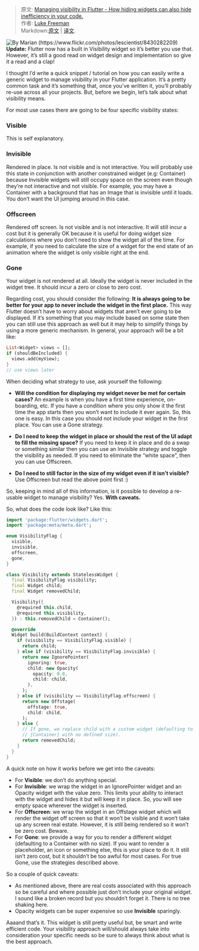 > 原文: [Managing visibility in Flutter - How hiding widgets can also hide inefficiency in your code.](https://medium.com/flutter/managing-visibility-in-flutter-f558588adefe)     
> 作者: [Luke Freeman](https://medium.com/@lukeaf)  
> Markdown:[原文](https://github.com/iamyours/Translation/blob/master/en/1.Your%20android%20libraries%20should%20not%20ask%20for%20an%20application%20context.md) | [译文](https://github.com/iamyours/Translation/blob/master/zh/1.%E4%BD%A0%E7%9A%84Android%E5%BA%93%E6%98%AF%E5%90%A6%E8%BF%98%E5%9C%A8Application%E4%B8%AD%E5%88%9D%E5%A7%8B%E5%8C%96%EF%BC%9F.md). 

![By Marian (https://www.flickr.com/photos/lescientist/8430282209) ](https://miro.medium.com/max/3072/1*q-Y9wu-ZE_4YHLYcPpjgGA.jpeg)
**Update:** Flutter now has a built in Visibility widget so it’s better you use that. However, it’s still a good read on widget design and implementation so give it a read and a clap!  

I thought I’d write a quick snippet / tutorial on how you can easily write a generic widget to manage visibility in your Flutter application. It’s a pretty common task and it’s something that, once you’ve written it, you’ll probably re-use across all your projects. But, before we begin, let’s talk about what visibility means.  

For most use cases there are going to be four specific visibility states:  

### Visible
This is self explanatory.

### Invisible
Rendered in place. Is not visible and is not interactive. You will probably use this state in conjunction with another constrained widget (e.g: Container) because Invisible widgets will still occupy space on the screen even though they’re not interactive and not visible. For example, you may have a Container with a background that has an Image that is invisible until it loads. You don’t want the UI jumping around in this case.  

### Offscreen
Rendered off screen. Is not visible and is not interactive. It will still incur a cost but it is generally OK because it is useful for doing widget size calculations where you don’t need to show the widget all of the time. For example, if you need to calculate the size of a widget for the end state of an animation where the widget is only visible right at the end.  

### Gone
Your widget is not rendered at all. Ideally the widget is never included in the widget tree. It should incur a zero or close to zero cost.  

Regarding cost, you should consider the following: **It is always going to be better for your app to never include the widget in the first place.** This way Flutter doesn’t have to worry about widgets that aren’t ever going to be displayed. If it’s something that you may include based on some state then you can still use this approach as well but it may help to simplify things by using a more generic mechanism. In general, your approach will be a bit like:  
``` dart
List<Widget> views = [];
if (shouldBeIncluded) {
  views.add(myView);
}
// use views later
```

When deciding what strategy to use, ask yourself the following:  
- **Will the condition for displaying my widget never be met for certain cases?** An example is when you have a first time experience, on-boarding, etc. If you have a condition where you only show it the first time the app starts then you won’t want to include it ever again. So, this one is easy. In this case you should not include your widget in the first place. You can use a Gone strategy.

- **Do I need to keep the widget in place or should the rest of the UI adapt to fill the missing space?** If you need to keep it in place and do a swap or something similar then you can use an Invisible strategy and toggle the visibility as needed. If you need to eliminate the “white space”, then you can use Offscreen.  

- **Do I need to still factor in the size of my widget even if it isn’t visible?** Use Offscreen but read the above point first :)

So, keeping in mind all of this information, is it possible to develop a re-usable widget to manage visibility? Yes. **With caveats.**  

So, what does the code look like? Like this: 
``` dart
import 'package:flutter/widgets.dart';
import 'package:meta/meta.dart';

enum VisibilityFlag {
  visible,
  invisible,
  offscreen,
  gone,
}

class Visibility extends StatelessWidget {
  final VisibilityFlag visibility;
  final Widget child;
  final Widget removedChild;

  Visibility({
    @required this.child,
    @required this.visibility,
  }) : this.removedChild = Container();

  @override
  Widget build(BuildContext context) {
    if (visibility == VisibilityFlag.visible) {
      return child;
    } else if (visibility == VisibilityFlag.invisible) {
      return new IgnorePointer(
        ignoring: true,
        child: new Opacity(
          opacity: 0.0,
          child: child,
        ),
      );
    } else if (visibility == VisibilityFlag.offscreen) {
      return new Offstage(
        offstage: true,
        child: child,
      );
    } else {
      // If gone, we replace child with a custom widget (defaulting to a
      // [Container] with no defined size).
      return removedChild;
    }
  }
}
```
A quick note on how it works before we get into the caveats:  

- For **Visible**: we don’t do anything special.  
- For **Invisible**: we wrap the widget in an IgnorePointer widget and an Opacity widget with the value zero. This limits your ability to interact with the widget and hides it but will keep it in place. So, you will see empty space wherever the widget is inserted.
- For **Offscreen**: we wrap the widget in an Offstage widget which will render the widget off screen so that it won’t be visible and it won’t take up any screen real estate. However, it is still being rendered so it won’t be zero cost. Beware.
- For **Gone**: we provide a way for you to render a different widget (defaulting to a Container with no size). If you want to render a placeholder, an icon or something else, this is your place to do it. It still isn’t zero cost, but it shouldn’t be too awful for most cases. For true Gone, use the strategies described above.  

So a couple of quick caveats:  

- As mentioned above, there are real costs associated with this approach so be careful and where possible just don’t include your original widget. I sound like a broken record but you shouldn’t forget it. There is no tree shaking here.  
- Opacity widgets can be super expensive so use **Invisible** sparingly.

Aaaand that’s it. This widget is still pretty useful but, be smart and write efficient code. Your visibility approach will/should always take into consideration your specific needs so be sure to always think about what is the best approach.  



